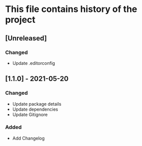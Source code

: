 # This file contains history of the project

## [Unreleased]
### Changed
- Update .editorconfig

## [1.1.0] - 2021-05-20
### Changed
- Update package details
- Update dependencies
- Update Gitignore

### Added
- Add Changelog
